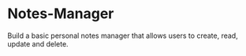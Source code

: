 # Notes-Manager
Build a basic personal notes manager that allows users to create, read, update and delete.
